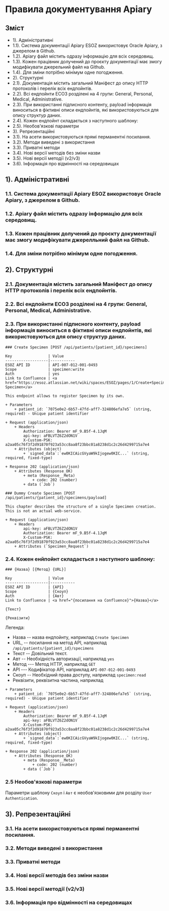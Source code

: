 Правила документування Apiary
=============================

Зміст
-----

* 1). Адміністративні
* 1.1). Система документації Apiary ESOZ використовує Oracle Apiary, з джерелом в Github.
* 1.2). Apiary файл містить одразу інформацію для всіх середовищ.
* 1.3). Кожен працівник долучений до проєкту документації має змогу модифікувати джерельний файл на Github.
* 1.4). Для зміни потрібно мінімум одне погодження.
* 2). Структурні
* 2.1). Документація містить загальний Маніфест до опису HTTP протоколів і перелік всіх ендпойнтів.
* 2.2). Всі ендпойнти ЕСОЗ розділені на 4 групи: General, Personal, Medical, Administrative.
* 2.3). При використанні підписного контенту, payload інформація виноситься в фіктивні описи ендпойнтів, які використовуються для опису структур даних.
* 2.4). Кожен ендпойнт складається з наступного шаблону:
* 2.5). Необов'язкові параметри
* 3). Репрезентаційні
* 3.1). На асети використовуються прямі перманентні посилання.
* 3.2). Методи виведені з використання
* 3.3). Приватні методи
* 3.4). Нові версії методів без зміни назви
* 3.5). Нові версії методії (v2/v3)
* 3.6). Інформація про відмінності на середовищах

## 1). Адміністративні

### 1.1. Система документації Apiary ESOZ використовує Oracle Apiary, з джерелом в Github.

### 1.2. Apiary файл містить одразу інформацію для всіх середовищ.

### 1.3. Кожен працівник долучений до проєкту документації має змогу модифікувати джерелльний файл на Github.

### 1.4. Для зміни потрібно мінімум одне погодження.

## 2). Структурні

### 2.1. Документація містить загальний Маніфест до опису HTTP протоколів і перелік всіх ендпойнтів.

### 2.2. Всі ендпойнти ЕСОЗ розділені на 4 групи: General, Personal, Medical, Administrative.

### 2.3. При використанні підписного контенту, payload інформація виноситься в фіктивні описи ендпойнтів, які використовуються для опису структур даних.

```
### Create Specimen [POST /api/patients/{patient_id}/specimens]

Key                | Value
-------------------|-----------
ESOZ API ID        | API-007-012-001-0493
Scope              | specimen:write
Auth               | yes
Link to Confluence | <a href="https://esoz.atlassian.net/wiki/spaces/ESOZ/pages/1/Create+Specimen">Create Specimen</a>

This endpoint allows to register Specimen by its own.

+ Parameters
    + patient_id: `7075e0e2-6b57-47fd-aff7-324806efa7e5` (string, required) - Unique patient identifier

+ Request (application/json)
    + Headers
        Authorization: Bearer mF_9.B5f-4.1JqM
        api-key: aFBLVTZ6Z2dON1V
        X-Custom-PSK: a2aa05c76f3f2d91870f923a53cc8aa8f23bbc01a8238d1c2c26d4299715a7e4
    + Attributes (object)
        + `signed_data`:`ew0KICAicGVyaW9kIjogew0KIC...` (string, required, fixed-type)

+ Response 202 (application/json)
    + Attributes (Response_OK)
        + meta (Response__Meta)
            + code: 202 (number)
        + data (`Job`)

### Dummy Create Specimen [POST /api/patients/{patient_id}/specimens/payload]

This chapter describes the structure of a single Specimen creation. This is not an actual web-service.

+ Request (application/json)
    + Headers
        api-key: aFBLVTZ6Z2dON1V
        Authorization: Bearer mF_9.B5f-4.1JqM
        X-Custom-PSK: a2aa05c76f3f2d91870f923a53cc8aa8f23bbc01a8238d1c2c26d4299715a7e4
    + Attributes (`Specimen_Request`)
```

### 2.4. Кожен енйпойнт складається з наступного шаблону:

```
### {Назва} [{Метод} {URL}]

Key                | Value
-------------------|-----------
ESOZ API ID        | {API}
Scope              | {Скоуп}
Auth               | {Авт}
Link to Confluence | <a href="{посилання на Confluence}">{Назва}</a>

{Текст}

{Реквізити}
```

Легенда:

* Назва -- назва ендпойнту, наприклад `Create Specimen`
* URL, -- посилання на метод API, наприклад `/api/patients/{patient_id}/specimens`
* Текст -- Довільний текст.
* Авт -- Необхідність авторизації, наприклад `yes`
* Метод --- Метод HTTP, наприклад `GET`
* API --- Кодифікатор API, наприклад `API-007-012-001-0493`
* Скоуп -- Необхідний права доступу, наприклад `specimen:read`
* Реквізити, реквізитна частина, наприклад

```
+ Parameters
    + patient_id: `7075e0e2-6b57-47fd-aff7-324806efa7e5` (string, required) - Unique patient identifier

+ Request (application/json)
    + Headers
        Authorization: Bearer mF_9.B5f-4.1JqM
        api-key: aFBLVTZ6Z2dON1V
        X-Custom-PSK: a2aa05c76f3f2d91870f923a53cc8aa8f23bbc01a8238d1c2c26d4299715a7e4
    + Attributes (object)
        + `signed_data`:`ew0KICAicGVyaW9kIjogew0KIC...` (string, required, fixed-type)

+ Response 202 (application/json)
    + Attributes (Response_OK)
        + meta (Response__Meta)
            + code: 202 (number)
        + data (`Job`)
```

### 2.5 Необов'язкові параметри

Параметри шаблону `Скоуп` і `Авт` є необов'язковими для розділу `User Authentication`.

## 3). Репрезентаційні

### 3.1. На асети використовуються прямі перманентні посилання.
### 3.2. Методи виведені з використання
### 3.3. Приватні методи
### 3.4. Нові версії методів без зміни назви
### 3.5. Нові версії методії (v2/v3)
### 3.6. Інформація про відмінності на середовищах
